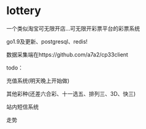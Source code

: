 # lottery
一个类似淘宝可无限开店...可无限开彩票平台的彩票系统

go1.9及更新、postgresql、redis! 

数据采集端在https://github.com/a7a2/cp33client

todo：

充值系统(明天晚上开始做)

其他彩种(还差六合彩、十一选五、排列三、3D、快三)

站内短信系统

走势
